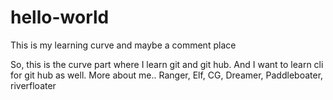 # hello-world
This is my learning curve and maybe a comment place

So, this is the curve part where I learn git and git hub. And I want to learn cli for git hub as well.
More about me..
Ranger, Elf, CG, Dreamer, Paddleboater, riverfloater
